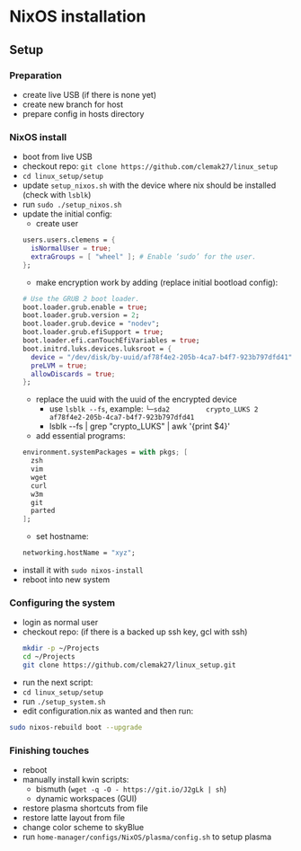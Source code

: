 <!-- markdownlint-disable -->
# NixOS installation

## Setup

### Preparation

- create live USB (if there is none yet)
- create new branch for host
- prepare config in hosts directory

### NixOS install

- boot from live USB
- checkout repo: `git clone https://github.com/clemak27/linux_setup`
- `cd linux_setup/setup`
- update `setup_nixos.sh` with the device where nix should be installed (check with `lsblk`)
- run `sudo ./setup_nixos.sh`
- update the initial config:
  - create user
  ```nix
  users.users.clemens = {
    isNormalUser = true;
    extraGroups = [ "wheel" ]; # Enable ‘sudo’ for the user.
  };
  ```
  - make encryption work by adding (replace initial bootload config):
  ```nix
  # Use the GRUB 2 boot loader.
  boot.loader.grub.enable = true;
  boot.loader.grub.version = 2;
  boot.loader.grub.device = "nodev";
  boot.loader.grub.efiSupport = true;
  boot.loader.efi.canTouchEfiVariables = true;
  boot.initrd.luks.devices.luksroot = {
    device = "/dev/disk/by-uuid/af78f4e2-205b-4ca7-b4f7-923b797dfd41";
    preLVM = true;
    allowDiscards = true;
  };
  ```
    - replace the uuid with the uuid of the encrypted device
      - use `lsblk --fs`, example: `└─sda2         crypto_LUKS 2                af78f4e2-205b-4ca7-b4f7-923b797dfd41`
      - lsblk --fs | grep "crypto_LUKS" | awk '{print $4}'
  - add essential programs:
  ```nix
  environment.systemPackages = with pkgs; [
    zsh
    vim
    wget
    curl
    w3m
    git
    parted
  ];
  ```
  - set hostname:
  ```nix
  networking.hostName = "xyz";
  ```
- install it with `sudo nixos-install`
- reboot into new system

### Configuring the system

- login as normal user
- checkout repo: (if there is a backed up ssh key, gcl with ssh)
  ```sh
  mkdir -p ~/Projects
  cd ~/Projects
  git clone https://github.com/clemak27/linux_setup.git
  ```
- run the next script:
- `cd linux_setup/setup`
- run `./setup_system.sh`
- edit configuration.nix as wanted and then run:
```sh
sudo nixos-rebuild boot --upgrade
```

### Finishing touches

- reboot
- manually install kwin scripts:
  - bismuth (`wget -q -O - https://git.io/J2gLk | sh`)
  - dynamic workspaces (GUI)
- restore plasma shortcuts from file
- restore latte layout from file
- change color scheme to skyBlue
- run `home-manager/configs/NixOS/plasma/config.sh` to setup plasma

